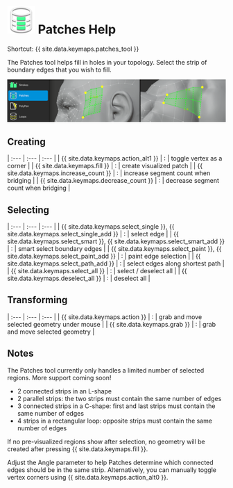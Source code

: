 # ![](images/patches-icon.png) Patches Help

Shortcut: {{ site.data.keymaps.patches_tool }}


The Patches tool helps fill in holes in your topology.
Select the strip of boundary edges that you wish to fill.

![](images/help_patches.png)

## Creating


| :--- | :--- | :--- |
| {{ site.data.keymaps.action_alt1 }}    | : | toggle vertex as a corner |
| {{ site.data.keymaps.fill }}           | : | create visualized patch |
| {{ site.data.keymaps.increase_count }} | : | increase segment count when bridging |
| {{ site.data.keymaps.decrease_count }} | : | decrease segment count when bridging |


## Selecting


| :--- | :--- | :--- |
| {{ site.data.keymaps.select_single }}, {{ site.data.keymaps.select_single_add }} | : | select edge |
| {{ site.data.keymaps.select_smart }}, {{ site.data.keymaps.select_smart_add }}   | : | smart select boundary edges |
| {{ site.data.keymaps.select_paint }}, {{ site.data.keymaps.select_paint_add }}   | : | paint edge selection |
| {{ site.data.keymaps.select_path_add }}                  | : | select edges along shortest path |
| {{ site.data.keymaps.select_all }}                       | : | select / deselect all |
| {{ site.data.keymaps.deselect_all }}                     | : | deselect all |


## Transforming


| :--- | :--- | :--- |
| {{ site.data.keymaps.action }}  | : | grab and move selected geometry under mouse |
| {{ site.data.keymaps.grab }}    | : | grab and move selected geometry |


## Notes

The Patches tool currently only handles a limited number of selected regions.
More support coming soon!

- 2 connected strips in an L-shape
- 2 parallel strips: the two strips must contain the same number of edges
- 3 connected strips in a C-shape: first and last strips must contain the same number of edges
- 4 strips in a rectangular loop: opposite strips must contain the same number of edges


If no pre-visualized regions show after selection, no geometry will be created after pressing {{ site.data.keymaps.fill }}.

Adjust the Angle parameter to help Patches determine which connected edges should be in the same strip.
Alternatively, you can manually toggle vertex corners using {{ site.data.keymaps.action_alt0 }}.
